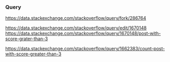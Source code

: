 ### Query

https://data.stackexchange.com/stackoverflow/query/fork/286764

https://data.stackexchange.com/stackoverflow/query/edit/1670148
https://data.stackexchange.com/stackoverflow/query/1670148/post-with-score-grater-than-3

https://data.stackexchange.com/stackoverflow/query/1662383/count-post-with-score-greater-than-3
